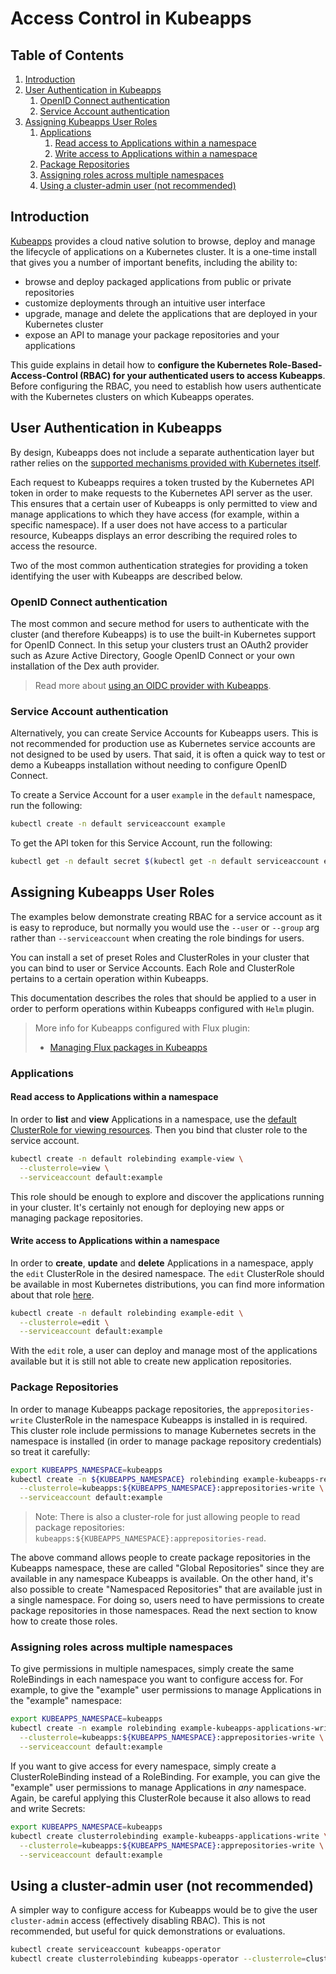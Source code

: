 # Access Control in Kubeapps

## Table of Contents

1. [Introduction](#introduction)
2. [User Authentication in Kubeapps](#user-authentication-in-kubeapps)
   1. [OpenID Connect authentication](#openid-connect-authentication)
   2. [Service Account authentication](#service-account-authentication)
3. [Assigning Kubeapps User Roles](#assigning-kubeapps-user-roles)
   1. [Applications](#applications)
      1. [Read access to Applications within a namespace](#read-access-to-applications-within-a-namespace)
      2. [Write access to Applications within a namespace](#write-access-to-applications-within-a-namespace)
   2. [Package Repositories](#package-repositories)
   3. [Assigning roles across multiple namespaces](#assigning-roles-across-multiple-namespaces)
   4. [Using a cluster-admin user (not recommended)](#using-a-cluster-admin-user-not-recommended)

## Introduction

[Kubeapps](https://kubeapps.dev/) provides a cloud native solution to browse, deploy and manage the lifecycle of applications on a Kubernetes cluster. It is a one-time install that gives you a number of important benefits, including the ability to:

- browse and deploy packaged applications from public or private repositories
- customize deployments through an intuitive user interface
- upgrade, manage and delete the applications that are deployed in your Kubernetes cluster
- expose an API to manage your package repositories and your applications

This guide explains in detail how to **configure the Kubernetes Role-Based-Access-Control (RBAC) for your authenticated users to access Kubeapps**. Before configuring the RBAC, you need to establish how users authenticate with the Kubernetes clusters on which Kubeapps operates.

## User Authentication in Kubeapps

By design, Kubeapps does not include a separate authentication layer but rather relies on the [supported mechanisms provided with Kubernetes itself](https://kubernetes.io/docs/reference/access-authn-authz/authentication/).

Each request to Kubeapps requires a token trusted by the Kubernetes API token in order to make requests to the Kubernetes API server as the user. This ensures that a certain user of Kubeapps is only permitted to view and manage applications to which they have access (for example, within a specific namespace). If a user does not have access to a particular resource, Kubeapps displays an error describing the required roles to access the resource.

Two of the most common authentication strategies for providing a token identifying the user with Kubeapps are described below.

### OpenID Connect authentication

The most common and secure method for users to authenticate with the cluster (and therefore Kubeapps) is to use the built-in Kubernetes support for OpenID Connect. In this setup your clusters trust an OAuth2 provider such as Azure Active Directory, Google OpenID Connect or your own installation of the Dex auth provider.

> Read more about [using an OIDC provider with Kubeapps](../tutorials/using-an-OIDC-provider.md).

### Service Account authentication

Alternatively, you can create Service Accounts for Kubeapps users. This is not recommended for production use as Kubernetes service accounts are not designed to be used by users. That said, it is often a quick way to test or demo a Kubeapps installation without needing to configure OpenID Connect.

To create a Service Account for a user `example` in the `default` namespace, run the following:

```bash
kubectl create -n default serviceaccount example
```

To get the API token for this Service Account, run the following:

```bash
kubectl get -n default secret $(kubectl get -n default serviceaccount example -o jsonpath='{.secrets[].name}') -o go-template='{{.data.token | base64decode}}' && echo
```

## Assigning Kubeapps User Roles

The examples below demonstrate creating RBAC for a service account as it is easy to reproduce, but normally you would use the `--user` or `--group` arg rather than `--serviceaccount` when creating the role bindings for users.

You can install a set of preset Roles and ClusterRoles in your cluster that you can bind to user or Service Accounts. Each Role and ClusterRole pertains to a certain operation within Kubeapps.

This documentation describes the roles that should be applied to a user in order to perform operations within Kubeapps configured with `Helm` plugin.

> More info for Kubeapps configured with Flux plugin:
>
> - [Managing Flux packages in Kubeapps](../tutorials/managing-flux-packages.md#creating-a-service-account)

### Applications

#### Read access to Applications within a namespace

In order to **list** and **view** Applications in a namespace, use the [default ClusterRole for viewing resources](https://kubernetes.io/docs/reference/access-authn-authz/rbac/#user-facing-roles). Then you bind that cluster role to the service account.

```bash
kubectl create -n default rolebinding example-view \
  --clusterrole=view \
  --serviceaccount default:example
```

This role should be enough to explore and discover the applications running in your cluster. It's certainly not enough for deploying new apps or managing package repositories.

#### Write access to Applications within a namespace

In order to **create**, **update** and **delete** Applications in a namespace, apply the `edit` ClusterRole in the desired namespace. The `edit` ClusterRole should be available in most Kubernetes distributions, you can find more information about that role [here](https://kubernetes.io/docs/reference/access-authn-authz/rbac/#user-facing-roles).

```bash
kubectl create -n default rolebinding example-edit \
  --clusterrole=edit \
  --serviceaccount default:example
```

With the `edit` role, a user can deploy and manage most of the applications available but it is still not able to create new application repositories.

### Package Repositories

In order to manage Kubeapps package repositories, the `apprepositories-write` ClusterRole in the namespace Kubeapps is installed in is required. This cluster role include permissions to manage Kubernetes secrets in the namespace is installed (in order to manage package repository credentials) so treat it carefully:

```bash
export KUBEAPPS_NAMESPACE=kubeapps
kubectl create -n ${KUBEAPPS_NAMESPACE} rolebinding example-kubeapps-repositories-write \
  --clusterrole=kubeapps:${KUBEAPPS_NAMESPACE}:apprepositories-write \
  --serviceaccount default:example
```

> Note: There is also a cluster-role for just allowing people to read package repositories: `kubeapps:${KUBEAPPS_NAMESPACE}:apprepositories-read`.

The above command allows people to create package repositories in the Kubeapps namespace, these are called "Global Repositories" since they are available in any namespace Kubeapps is available. On the other hand, it's also possible to create "Namespaced Repositories" that are available just in a single namespace. For doing so, users need to have permissions to create package repositories in those namespaces. Read the next section to know how to create those roles.

### Assigning roles across multiple namespaces

To give permissions in multiple namespaces, simply create the same RoleBindings in each namespace you want to configure access for. For example, to give the "example" user permissions to manage Applications in the "example" namespace:

```bash
export KUBEAPPS_NAMESPACE=kubeapps
kubectl create -n example rolebinding example-kubeapps-applications-write \
  --clusterrole=kubeapps:${KUBEAPPS_NAMESPACE}:apprepositories-write \
  --serviceaccount default:example
```

If you want to give access for every namespace, simply create a ClusterRoleBinding instead of a RoleBinding. For example, you can give the "example" user permissions to manage Applications in _any_ namespace. Again, be careful applying this ClusterRole because it also allows to read and write Secrets:

```bash
export KUBEAPPS_NAMESPACE=kubeapps
kubectl create clusterrolebinding example-kubeapps-applications-write \
  --clusterrole=kubeapps:${KUBEAPPS_NAMESPACE}:apprepositories-write \
  --serviceaccount default:example
```

## Using a cluster-admin user (not recommended)

A simpler way to configure access for Kubeapps would be to give the user `cluster-admin` access (effectively disabling RBAC). This is not recommended, but useful for quick demonstrations or evaluations.

```bash
kubectl create serviceaccount kubeapps-operator
kubectl create clusterrolebinding kubeapps-operator --clusterrole=cluster-admin --serviceaccount=default:kubeapps-operator
```
